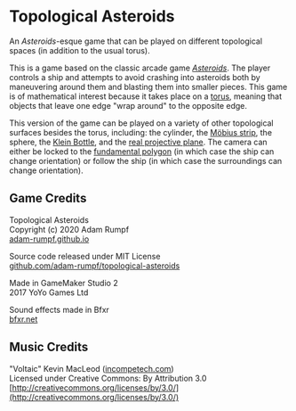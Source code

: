 # Topological Asteroids

An _Asteroids_-esque game that can be played on different topological spaces (in addition to the usual torus).

This is a game based on the classic arcade game [_Asteroids_](https://en.wikipedia.org/wiki/Asteroids_(video_game)). The player controls a ship and attempts to avoid crashing into asteroids both by maneuvering around them and blasting them into smaller pieces. This game is of mathematical interest because it takes place on a [torus](https://en.wikipedia.org/wiki/Torus), meaning that objects that leave one edge "wrap around" to the opposite edge.

This version of the game can be played on a variety of other topological surfaces besides the torus, including: the cylinder, the [Möbius strip](https://en.wikipedia.org/wiki/M%C3%B6bius_strip), the sphere, the [Klein Bottle](https://en.wikipedia.org/wiki/Klein_bottle), and the [real projective plane](https://en.wikipedia.org/wiki/Real_projective_plane). The camera can either be locked to the [fundamental polygon](https://en.wikipedia.org/wiki/Fundamental_polygon) (in which case the ship can change orientation) or follow the ship (in which case the surroundings can change orientation).

## Game Credits

Topological Asteroids  
Copyright (c) 2020 Adam Rumpf  
[adam-rumpf.github.io](https://adam-rumpf.github.io/)

Source code released under MIT License  
[github.com/adam-rumpf/topological-asteroids](https://github.com/adam-rumpf/topological-asteroids)

Made in GameMaker Studio 2  
2017 YoYo Games Ltd

Sound effects made in Bfxr  
[bfxr.net](https://www.bfxr.net/)

## Music Credits

"Voltaic" Kevin MacLeod ([incompetech.com](https://incompetech.com/))  
Licensed under Creative Commons: By Attribution 3.0  
[http://creativecommons.org/licenses/by/3.0/](http://creativecommons.org/licenses/by/3.0/)
